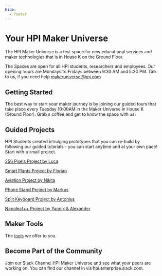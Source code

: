 ```yaml
---
hide:
  - footer
---
```


# Your HPI Maker Universe

The HPI Maker Universe is a test space for new educational services and maker technologies that is in House K on the Ground Floor.

The Spaces are open for all HPI students, researchers and employees. Our opening hours are Mondays to Fridays between 9:30 AM and 5:30 PM. Talk to us, if you need help makeruniverse@hpi.com

## Getting Started

The best way to start your maker journey is by joining our guided tours that take place every Tuesday 10:00AM in the Maker Universe in House K (Ground Floor). Grab a coffee and get to know the space with us!

## Guided Projects

HPI Students created intruiging prototypes that you can re-build by following our guided tutorials - you can start anytime and at your own pace! Start with a small project.  

[256 Pixels Project by Luca](./projects/256-pixels-project.md)

[Smart Plants Project by Florian](./projects/smart-plants-project.md)

[Aviation Project by Nikita](./projects/aviation-project.md)

[Phone Stand Project by Markus](./projects/phone-stand-project.md)

[Split Keyboard Project by Antonius](./projects/split-keyboard-project.md)

[Nanoleaf++ Project by Yannik & Alexander](./projects/nanoleafplus-project.md)

## Maker Tools

The [tools](./tools/tools.md) we offer to you.

## Become Part of the Community

Join our Slack Channel HPI Maker Universe and see what your peers are working on. You can find our channel in via hpi.enterprise.slack.com.